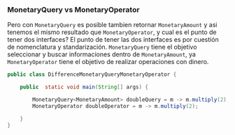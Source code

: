 ### MonetaryQuery vs MonetaryOperator 


Pero con ```MonetaryQuery``` es posible tambien retornar ```MonetaryAmount``` y asi tenemos el mismo resultado que  ```MonetaryOperator```, y cual es el punto de tener dos interfaces? El punto de tener las dos interfaces es por cuestión de nomenclatura y standarización. ```MonetaryQuery``` tiene el objetivo seleccionar y buscar informaciones dentro de  ```MonetaryAmount```, ya ```MonetaryOperator``` tiene el objetivo de realizar operaciones con dinero.

```java
public class DifferenceMonetaryQueryMonetaryOperator {

    public  static void main(String[] args) {

        MonetaryQuery<MonetaryAmount> doubleQuery = m -> m.multiply(2);
        MonetaryOperator doubleOperator = m -> m.multiply(2);

    }
}
```
